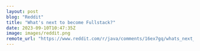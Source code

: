 ```yaml
---
layout: post
blog: "Reddit"
title: "What's next to become Fullstack?"
date: 2023-09-10T10:47:35Z
image: images/reddit.png
remote_url: "https://www.reddit.com/r/java/comments/16ex7gq/whats_next_to_become_fullstack/"
---
```

